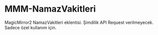 # MMM-NamazVakitleri
MagicMirror2 NamazVakitleri eklentisi. Şimdilik API Request verilmeyecek. Sadece özel kullanım için.
